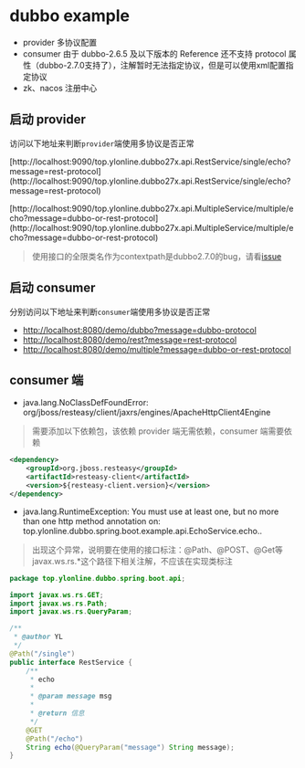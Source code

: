 # dubbo example

- provider 多协议配置
- consumer 由于 dubbo-2.6.5 及以下版本的 Reference 还不支持 protocol 属性（dubbo-2.7.0支持了），注解暂时无法指定协议，但是可以使用xml配置指定协议
- zk、nacos 注册中心


## 启动 provider

访问以下地址来判断`provider`端使用多协议是否正常

[http://localhost:9090/top.ylonline.dubbo27x.api.RestService/single/echo?message=rest-protocol]
(http://localhost:9090/top.ylonline.dubbo27x.api.RestService/single/echo?message=rest-protocol)

[http://localhost:9090/top.ylonline.dubbo27x.api.MultipleService/multiple/echo?message=dubbo-or-rest-protocol]
(http://localhost:9090/top.ylonline.dubbo27x.api.MultipleService/multiple/echo?message=dubbo-or-rest-protocol)

> 使用接口的全限类名作为contextpath是dubbo2.7.0的bug，请看[issue](https://github.com/apache/incubator-dubbo/issues/3445)


<!-- more -->



## 启动 consumer

分别访问以下地址来判断`consumer`端使用多协议是否正常
- [http://localhost:8080/demo/dubbo?message=dubbo-protocol](http://localhost:8080/demo/dubbo?message=dubbo-protocol)
- [http://localhost:8080/demo/rest?message=rest-protocol](http://localhost:8080/demo/rest?message=rest-protocol)
- [http://localhost:8080/demo/multiple?message=dubbo-or-rest-protocol](http://localhost:8080/demo/multiple?message=dubbo-or-rest-protocol)



## consumer 端

- java.lang.NoClassDefFoundError: org/jboss/resteasy/client/jaxrs/engines/ApacheHttpClient4Engine

> 需要添加以下依赖包，该依赖 provider 端无需依赖，consumer 端需要依赖

```xml
<dependency>
    <groupId>org.jboss.resteasy</groupId>
    <artifactId>resteasy-client</artifactId>
    <version>${resteasy-client.version}</version>
</dependency>
```



- java.lang.RuntimeException: You must use at least one, but no more than one http method annotation on: top.ylonline.dubbo.spring.boot.example.api.EchoService.echo..

> 出现这个异常，说明要在使用的接口标注：@Path、@POST、@Get等javax.ws.rs.*这个路径下相关注解，不应该在实现类标注



```java
package top.ylonline.dubbo.spring.boot.api;

import javax.ws.rs.GET;
import javax.ws.rs.Path;
import javax.ws.rs.QueryParam;

/**
 * @author YL
 */
@Path("/single")
public interface RestService {
    /**
     * echo
     *
     * @param message msg
     *
     * @return 信息
     */
    @GET
    @Path("/echo")
    String echo(@QueryParam("message") String message);
}

```